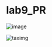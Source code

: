 # lab9_PR

![image](https://user-images.githubusercontent.com/130718231/236451369-57d7de84-af54-4387-b6fb-3a6876b56229.png)

<img src="https://pixabay.com/images/id-761599/" alt="taximg">

